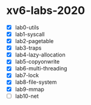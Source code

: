# xv6-labs-2020
- [x] lab0-utils
- [x] lab1-syscall
- [x] lab2-pagetable
- [x] lab3-traps
- [x] lab4-lazy-allocation
- [x] lab5-copyonwrite
- [x] lab6-multi-threading
- [x] lab7-lock
- [x] lab8-file-system
- [x] lab9-mmap
- [ ] lab10-net
